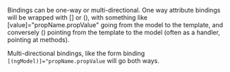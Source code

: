 Bindings can be one-way or multi-directional.  One way attribute bindings will be wrapped with [] or (), with something like [value]="propName.propValue" going from the model to the template, and conversely () pointing from the template to the model (often as a handler, pointing at methods).

Multi-directional bindings, like the form binding `[(ngModel)]="propName.propValue` will go both ways.